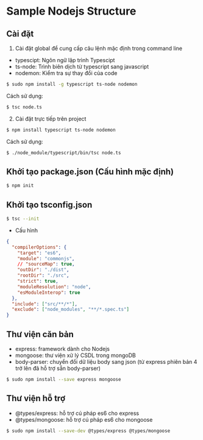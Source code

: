 # Sample Nodejs Structure

## Cài đặt
1. Cài đặt global để cung cấp câu lệnh mặc định trong command line

- typescipt: Ngôn ngữ lập trình Typescipt
- ts-node: Trình biên dịch từ typescript sang javascript
- nodemon: Kiểm tra sự thay đổi của code

```bash
$ sudo npm install -g typescript ts-node nodemon
```

Cách sử dụng:

```bash
$ tsc node.ts
```

2. Cài đặt trực tiếp trên project

```bash
$ npm install typescript ts-node nodemon
```

Cách sử dụng:

```bash
$ ./node_module/typescript/bin/tsc node.ts
```

## Khởi tạo package.json (Cấu hình mặc định)

```bash
$ npm init
```

## Khởi tạo tsconfig.json

```bash
$ tsc --init
```

- Cấu hình

```json
{
  "compilerOptions": {
    "target": "es6",
    "module": "commonjs",
    // "sourceMap": true,
    "outDir": "./dist",
    "rootDir": "./src",
    "strict": true,
    "moduleResolution": "node",
    "esModuleInterop": true
  },
  "include": ["src/**/*"],
  "exclude": ["node_modules", "**/*.spec.ts"]
}
```

## Thư viện căn bản

- express: framework dành cho Nodejs
- mongoose: thư viện xử lý CSDL trong mongoDB
- body-parser: chuyển đổi dữ liệu body sang json (từ express phiên bản 4 trở lên đã hỗ trợ sẵn body-parser)

```bash
$ sudo npm install --save express mongoose
```

## Thư viện hỗ trợ

- @types/express: hỗ trợ cú pháp es6 cho express
- @types/mongoose: hỗ trợ cú pháp es6 cho mongoose

```bash
$ sudo npm install --save-dev @types/express @types/mongoose
```
